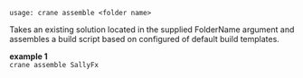 `usage: crane assemble <folder name>`

Takes an existing solution located in the supplied FolderName argument
and assembles a build script based on configured of default build templates.

**example 1**  
            `crane assemble SallyFx`


